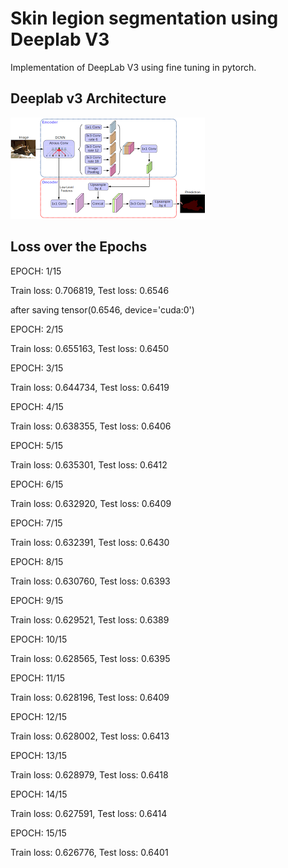# Skin legion segmentation using Deeplab V3
Implementation of DeepLab V3 using fine tuning in pytorch.


## Deeplab v3 Architecture
![alt text](https://github.com/anushka17agarwal/skin-legion-segmentation/blob/main/download.png)

<h2> Loss over the Epochs </h2>

<p>EPOCH: 1/15 </p>
<p>Train loss: 0.706819, Test loss: 0.6546</p>

<p>after saving tensor(0.6546, device='cuda:0')</p>
<p>EPOCH: 2/15</p>
<p>Train loss: 0.655163, Test loss: 0.6450</p>
<p>EPOCH: 3/15</p>
<p>Train loss: 0.644734, Test loss: 0.6419</p>
<p> EPOCH: 4/15</p>
Train loss: 0.638355, Test loss: 0.6406</p>
<p>EPOCH: 5/15</p>
Train loss: 0.635301, Test loss: 0.6412</p>
<p>EPOCH: 6/15</p>
Train loss: 0.632920, Test loss: 0.6409 </p>
<p> EPOCH: 7/15 </p>
Train loss: 0.632391, Test loss: 0.6430</p>
<p>EPOCH: 8/15</p>
Train loss: 0.630760, Test loss: 0.6393 </p>
<p> EPOCH: 9/15 </p>
Train loss: 0.629521, Test loss: 0.6389</p>
<p> EPOCH: 10/15</p>
Train loss: 0.628565, Test loss: 0.6395</p>
<p>EPOCH: 11/15</p>
Train loss: 0.628196, Test loss: 0.6409</p>
<p>EPOCH: 12/15</p>
Train loss: 0.628002, Test loss: 0.6413</p>
<p> EPOCH: 13/15</p>
Train loss: 0.628979, Test loss: 0.6418</p>
EPOCH: 14/15
<p>Train loss: 0.627591, Test loss: 0.6414</p>
<p> EPOCH: 15/15</p>
<p>Train loss: 0.626776, Test loss: 0.6401</p>

